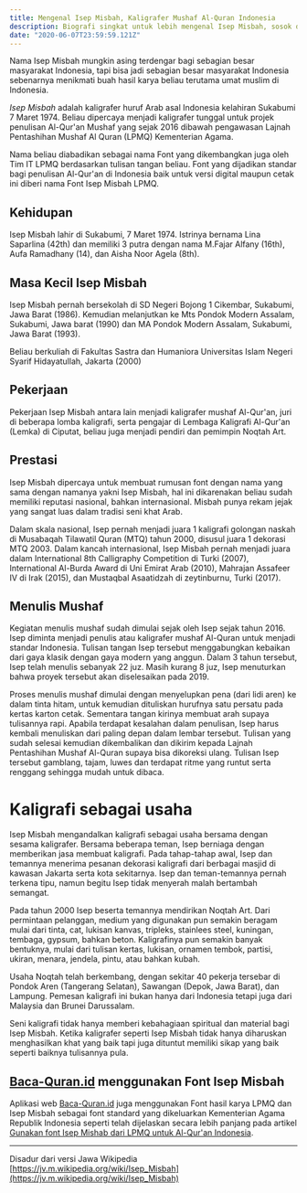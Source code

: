 ```yaml
---
title: Mengenal Isep Misbah, Kaligrafer Mushaf Al-Quran Indonesia
description: Biografi singkat untuk lebih mengenal Isep Misbah, sosok dibalik Font standard yang diterbitkan oleh Kementerian Agama Republik Indonesia
date: "2020-06-07T23:59:59.121Z"
---
```


Nama Isep Misbah mungkin asing terdengar bagi sebagian besar masyarakat Indonesia, 
tapi bisa jadi sebagian besar masyarakat Indonesia sebenarnya menikmati buah hasil karya beliau terutama umat muslim di Indonesia.

*Isep Misbah* adalah kaligrafer huruf Arab asal Indonesia kelahiran Sukabumi 7 Maret 1974. 
Beliau dipercaya menjadi kaligrafer tunggal untuk projek penulisan Al-Qur'an Mushaf yang sejak 2016 dibawah pengawasan Lajnah Pentashihan Mushaf Al Quran (LPMQ) Kementerian Agama.

Nama beliau diabadikan sebagai nama Font yang dikembangkan juga oleh Tim IT LPMQ berdasarkan tulisan tangan beliau.
Font yang dijadikan standar bagi penulisan Al-Qur'an di Indonesia baik untuk versi digital maupun cetak ini diberi nama Font Isep Misbah LPMQ.

## Kehidupan

Isep Misbah lahir di Sukabumi, 7 Maret 1974. 
Istrinya bernama Lina Saparlina (42th) dan memiliki 3 putra dengan nama M.Fajar Alfany (16th), Aufa Ramadhany (14), dan Aisha Noor Agela (8th).

## Masa Kecil Isep Misbah

Isep Misbah pernah bersekolah di SD Negeri Bojong 1 Cikembar, Sukabumi, Jawa Barat (1986).
Kemudian melanjutkan ke Mts Pondok Modern Assalam, Sukabumi, Jawa barat (1990) dan MA Pondok Modern Assalam, Sukabumi, Jawa Barat (1993).

Beliau berkuliah di Fakultas Sastra dan Humaniora Universitas Islam Negeri Syarif Hidayatullah, Jakarta (2000)

## Pekerjaan 

Pekerjaan Isep Misbah antara lain menjadi kaligrafer mushaf Al-Qur'an, juri di beberapa lomba kaligrafi, serta pengajar di Lembaga Kaligrafi Al-Qur'an (Lemka) di Ciputat, beliau juga menjadi pendiri dan pemimpin Noqtah Art.  

## Prestasi

Isep Misbah dipercaya untuk membuat rumusan font dengan nama yang sama dengan namanya yakni Isep Misbah, 
hal ini dikarenakan beliau sudah memiliki reputasi nasional, bahkan internasional. 
Misbah punya rekam jejak yang sangat luas dalam tradisi seni khat Arab.

Dalam skala nasional, Isep pernah menjadi juara 1 kaligrafi golongan naskah di Musabaqah Tilawatil Quran (MTQ) tahun 2000, disusul juara 1 dekorasi MTQ 2003. 
Dalam kancah internasional, Isep Misbah pernah menjadi juara dalam International 8th Calligraphy Competition di Turki (2007), International Al-Burda Award di Uni Emirat Arab (2010), Mahrajan Assafeer IV di Irak (2015), dan Mustaqbal Asaatidzah di zeytinburnu, Turki (2017).

## Menulis Mushaf

Kegiatan menulis mushaf sudah dimulai sejak oleh Isep sejak tahun 2016. 
Isep diminta menjadi penulis atau kaligrafer mushaf Al-Quran untuk menjadi standar Indonesia. 
Tulisan tangan Isep tersebut menggabungkan kebaikan dari gaya klasik dengan gaya modern yang anggun. 
Dalam 3 tahun tersebut, Isep telah menulis sebanyak 22 juz. 
Masih kurang 8 juz, Isep menuturkan bahwa proyek tersebut akan diselesaikan pada 2019. 

Proses menulis mushaf dimulai dengan menyelupkan pena (dari lidi aren) ke dalam tinta hitam, untuk kemudian dituliskan hurufnya satu persatu pada kertas karton cetak. 
Sementara tangan kirinya membuat arah supaya tulisannya rapi. 
Apabila terdapat kesalahan dalam penulisan, Isep harus kembali menuliskan dari paling depan dalam lembar tersebut.
Tulisan yang sudah selesai kemudian dikembalikan dan dikirim kepada Lajnah Pentashihan Mushaf Al-Quran supaya bisa dikoreksi ulang. 
Tulisan Isep tersebut gamblang, tajam, luwes dan terdapat ritme yang runtut serta renggang sehingga mudah untuk dibaca.

# Kaligrafi sebagai usaha

Isep Misbah mengandalkan kaligrafi sebagai usaha bersama dengan sesama kaligrafer. 
Bersama beberapa teman, Isep berniaga dengan memberikan jasa membuat kaligrafi.
Pada tahap-tahap awal, Isep dan temannya menerima pesanan dekorasi kaligrafi dari berbagai masjid di kawasan Jakarta serta kota sekitarnya.
Isep dan teman-temannya pernah terkena tipu, namun begitu Isep tidak menyerah malah bertambah semangat.

Pada tahun 2000 Isep beserta temannya mendirikan Noqtah Art.
Dari permintaan pelanggan, medium yang digunakan pun semakin beragam mulai dari tinta, cat, lukisan kanvas, tripleks, stainlees steel, kuningan, tembaga, gypsum, bahkan beton. 
Kaligrafinya pun semakin banyak bentuknya, mulai dari tulisan kertas, lukisan, ornamen tembok, partisi, ukiran, menara, jendela, pintu, atau bahkan kubah.

Usaha Noqtah telah berkembang, dengan sekitar 40 pekerja tersebar di Pondok Aren (Tangerang Selatan), Sawangan (Depok, Jawa Barat), dan Lampung. 
Pemesan kaligrafi ini bukan hanya dari Indonesia tetapi juga dari Malaysia dan Brunei Darussalam.

Seni kaligrafi tidak hanya memberi kebahagiaan spiritual dan material bagi Isep Misbah. 
Ketika kaligrafer seperti Isep Misbah tidak hanya diharuskan menghasilkan khat yang baik tapi juga dituntut memiliki sikap yang baik seperti baiknya tulisannya pula.

## [Baca-Quran.id](https://www.baca-quran.id/) menggunakan Font Isep Misbah

Aplikasi web [Baca-Quran.id](https://www.baca-quran.id/tulisan/2020-06-06-mengenai-baca-quran/) juga menggunakan Font hasil karya LPMQ dan Isep Misbah sebagai font standard yang dikeluarkan Kementerian Agama Republik Indonesia 
seperti telah dijelaskan secara lebih panjang pada artikel [Gunakan font Isep Mishab dari LPMQ untuk Al-Qur'an Indonesia](https://www.baca-quran.id/tulisan/2020-06-06-gunakan-font-isep-misbah-dari-lpmq/).

---

Disadur dari versi Jawa Wikipedia [https://jv.m.wikipedia.org/wiki/Isep_Misbah](https://jv.m.wikipedia.org/wiki/Isep_Misbah)
